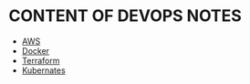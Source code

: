 # CONTENT OF DEVOPS NOTES

- [AWS](./aws.md)
- [Docker](./docker.md)
- [Terraform](./terraform.md)
- [Kubernates](./kubernetes.md)
